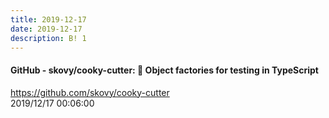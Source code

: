 ```yaml
---
title: 2019-12-17
date: 2019-12-17
description: B! 1
---
```


#### GitHub - skovy/cooky-cutter: 🍪 Object factories for testing in TypeScript
https://github.com/skovy/cooky-cutter<br>
2019/12/17 00:06:00<br>


